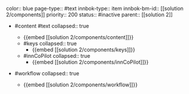 color:: blue
page-type:: #text
innbok-type:: item
innbok-bm-id:: [[solution 2/components]]
priority:: 200
status:: #inactive
parent:: [[solution 2]]

- #content #text
  collapsed:: true
	- {{embed [[solution 2/components/content]]}}
  - #keys
    collapsed:: true
	  - {{embed [[solution 2/components/keys]]}}
  - #innCoPilot
    collapsed:: true
	  - {{embed [[solution 2/components/innCoPilot]]}}

- #workflow
  collapsed:: true
	- {{embed [[solution 2/components/workflow]]}}

